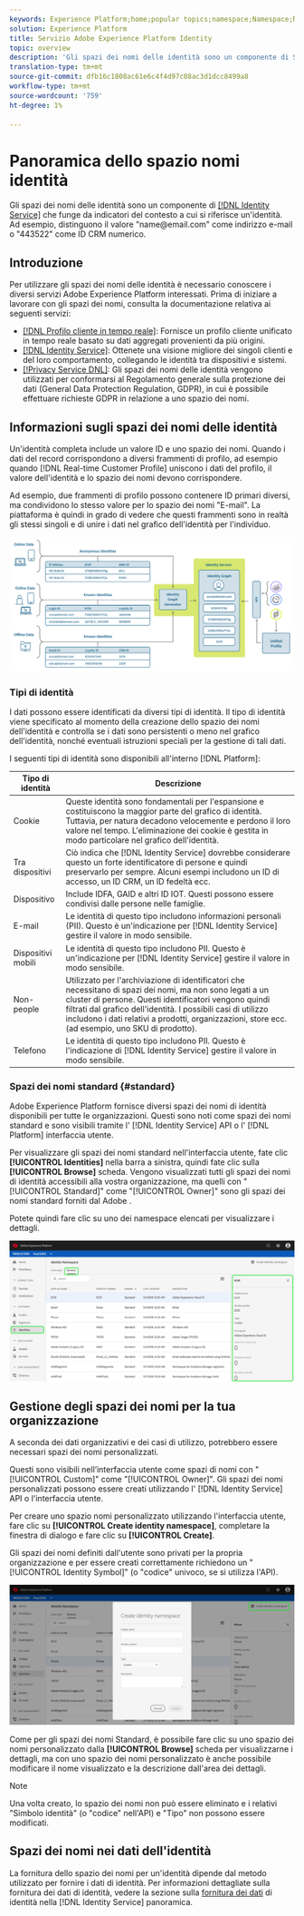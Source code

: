 ```yaml
---
keywords: Experience Platform;home;popular topics;namespace;Namespace;Namespaces;namespaces;identity namespace;Identity namespace;identity;Identity;Identity service;identity service
solution: Experience Platform
title: Servizio Adobe Experience Platform Identity
topic: overview
description: 'Gli spazi dei nomi delle identità sono un componente di Servizio identità che funge da indicatori del contesto a cui si riferisce un''identità. Ad esempio, distinguono il valore "name@email.com" come indirizzo e-mail o "443522" come ID CRM numerico. '
translation-type: tm+mt
source-git-commit: dfb16c1808ac61e6c4f4d97c08ac3d1dcc8499a8
workflow-type: tm+mt
source-wordcount: '759'
ht-degree: 1%

---
```



# Panoramica dello spazio nomi identità

Gli spazi dei nomi delle identità sono un componente di [[!DNL Identity Service]](./home.md) che funge da indicatori del contesto a cui si riferisce un&#39;identità. Ad esempio, distinguono il valore &quot;name<span>@email.com&quot; come indirizzo e-mail o &quot;443522&quot; come ID CRM numerico.

## Introduzione

Per utilizzare gli spazi dei nomi delle identità è necessario conoscere i diversi servizi Adobe Experience Platform interessati. Prima di iniziare a lavorare con gli spazi dei nomi, consulta la documentazione relativa ai seguenti servizi:

- [[!DNL Profilo cliente in tempo reale]](../profile/home.md): Fornisce un profilo cliente unificato in tempo reale basato su dati aggregati provenienti da più origini.
- [[!DNL Identity Service]](./home.md): Ottenete una visione migliore dei singoli clienti e del loro comportamento, collegando le identità tra dispositivi e sistemi.
- [[!Privacy Service DNL]](../privacy-service/home.md): Gli spazi dei nomi delle identità vengono utilizzati per conformarsi al Regolamento generale sulla protezione dei dati (General Data Protection Regulation, GDPR), in cui è possibile effettuare richieste GDPR in relazione a uno spazio dei nomi.

## Informazioni sugli spazi dei nomi delle identità

Un&#39;identità completa include un valore ID e uno spazio dei nomi. Quando i dati del record corrispondono a diversi frammenti di profilo, ad esempio quando [!DNL Real-time Customer Profile] uniscono i dati del profilo, il valore dell&#39;identità e lo spazio dei nomi devono corrispondere.

Ad esempio, due frammenti di profilo possono contenere ID primari diversi, ma condividono lo stesso valore per lo spazio dei nomi &quot;E-mail&quot;. La piattaforma è quindi in grado di vedere che questi frammenti sono in realtà gli stessi singoli e di unire i dati nel grafico dell&#39;identità per l&#39;individuo.

![](images/identity-service-stitching.png)

### Tipi di identità

I dati possono essere identificati da diversi tipi di identità. Il tipo di identità viene specificato al momento della creazione dello spazio dei nomi dell&#39;identità e controlla se i dati sono persistenti o meno nel grafico dell&#39;identità, nonché eventuali istruzioni speciali per la gestione di tali dati.

I seguenti tipi di identità sono disponibili all&#39;interno [!DNL Platform]:

| Tipo di identità | Descrizione |
| --- | --- |
| Cookie | Queste identità sono fondamentali per l&#39;espansione e costituiscono la maggior parte del grafico di identità. Tuttavia, per natura decadono velocemente e perdono il loro valore nel tempo. L&#39;eliminazione dei cookie è gestita in modo particolare nel grafico dell&#39;identità. |
| Tra dispositivi | Ciò indica che [!DNL Identity Service] dovrebbe considerare questo un forte identificatore di persone e quindi preservarlo per sempre. Alcuni esempi includono un ID di accesso, un ID CRM, un ID fedeltà ecc. |
| Dispositivo | Include IDFA, GAID e altri ID IOT. Questi possono essere condivisi dalle persone nelle famiglie. |
| E-mail | Le identità di questo tipo includono informazioni personali (PII). Questo è un&#39;indicazione per [!DNL Identity Service] gestire il valore in modo sensibile. |
| Dispositivi mobili | Le identità di questo tipo includono PII. Questo è un&#39;indicazione per [!DNL Identity Service] gestire il valore in modo sensibile. |
| Non-people | Utilizzato per l&#39;archiviazione di identificatori che necessitano di spazi dei nomi, ma non sono legati a un cluster di persone. Questi identificatori vengono quindi filtrati dal grafico dell&#39;identità. I possibili casi di utilizzo includono i dati relativi a prodotti, organizzazioni, store ecc. (ad esempio, uno SKU di prodotto). |
| Telefono | Le identità di questo tipo includono PII. Questo è l&#39;indicazione di [!DNL Identity Service] gestire il valore in modo sensibile. |

### Spazi dei nomi standard {#standard}

Adobe Experience Platform fornisce diversi spazi dei nomi di identità disponibili per tutte le organizzazioni. Questi sono noti come spazi dei nomi standard e sono visibili tramite l&#39; [!DNL Identity Service] API o l&#39; [!DNL Platform] interfaccia utente.

Per visualizzare gli spazi dei nomi standard nell&#39;interfaccia utente, fate clic **[!UICONTROL Identities]** nella barra a sinistra, quindi fate clic sulla **[!UICONTROL Browse]** scheda. Vengono visualizzati tutti gli spazi dei nomi di identità accessibili alla vostra organizzazione, ma quelli con &quot;[!UICONTROL Standard]&quot; come &quot;[!UICONTROL Owner]&quot; sono gli spazi dei nomi standard forniti dal Adobe .

Potete quindi fare clic su uno dei namespace elencati per visualizzare i dettagli.

![](./images/standard-namespace-detail.png)

## Gestione degli spazi dei nomi per la tua organizzazione

A seconda dei dati organizzativi e dei casi di utilizzo, potrebbero essere necessari spazi dei nomi personalizzati.

Questi sono visibili nell’interfaccia utente come spazi di nomi con &quot;[!UICONTROL Custom]&quot; come &quot;[!UICONTROL Owner]&quot;. Gli spazi dei nomi personalizzati possono essere creati utilizzando l&#39; [!DNL Identity Service] API o l&#39;interfaccia utente.

Per creare uno spazio nomi personalizzato utilizzando l&#39;interfaccia utente, fare clic su **[!UICONTROL Create identity namespace]**, completare la finestra di dialogo e fare clic su **[!UICONTROL Create]**.

Gli spazi dei nomi definiti dall&#39;utente sono privati per la propria organizzazione e per essere creati correttamente richiedono un &quot;[!UICONTROL Identity Symbol]&quot; (o &quot;codice&quot; univoco, se si utilizza l&#39;API).

![](./images/create-identity-namespace.png)

Come per gli spazi dei nomi Standard, è possibile fare clic su uno spazio dei nomi personalizzato dalla **[!UICONTROL Browse]** scheda per visualizzarne i dettagli, ma con uno spazio dei nomi personalizzato è anche possibile modificare il nome visualizzato e la descrizione dall&#39;area dei dettagli.

>[!NOTE]
>
>Una volta creato, lo spazio dei nomi non può essere eliminato e i relativi &quot;Simbolo identità&quot; (o &quot;codice&quot; nell&#39;API) e &quot;Tipo&quot; non possono essere modificati.

## Spazi dei nomi nei dati dell&#39;identità

La fornitura dello spazio dei nomi per un&#39;identità dipende dal metodo utilizzato per fornire i dati di identità. Per informazioni dettagliate sulla fornitura dei dati di identità, vedere la sezione sulla [fornitura dei dati](./home.md#supplying-identity-data-to-identity-service) di identità nella [!DNL Identity Service] panoramica.
